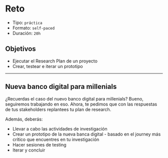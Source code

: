 # Reto

- Tipo: `práctica`
- Formato: `self-paced`
- Duración: `20h`

## Objetivos

- Ejecutar el Research Plan de un proyecto
- Crear, testear e iterar un prototipo

***

## Nueva banco digital para millenials

¿Recuerdas el caso del nuevo banco digital para millenials? Bueno, seguiremos
trabajando en eso. Ahora, te pedimos que con las respuestas de tus stakeholders
replantees tu plan de research.

Además, deberás:

- Llevar a cabo las actividades de investigación
- Crear un prototipo de la nueva banca digital - basado en el journey más
  crítico que encuentres en tu investigación
- Hacer sesiones de testing
- Iterar y concluir
